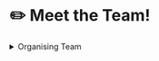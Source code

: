 # ✏️ Meet the Team!

<details>

<summary>Organising Team</summary>

**Main Facilitator**: Patrick Pang ([patrick\_pang@tech.gov.sg](mailto:patrick\_pang@tech.gov.sg))

**Programme Coordinator**: Jeanette Tan ([jeanette\_tan@tech.gov.sg](mailto:jeanette\_tan@tech.gov.sg))

**Curriculum:** Chee Leong Loh ([loh\_chee\_leong@tech.gov.sg](mailto:loh\_chee\_leong@tech.gov.sg), Viola Balakrishnan ([viola\_balakrishnan@tech.gov.sg](mailto:viola\_balakrishnan@tech.gov.sg)), Sahas Sankaran ([sahas\_sankaran@tech.gov.sg](mailto:sahas\_sankaran@tech.gov.sg))

**Learner Experience:** Jeanette Tan ([jeanette\_tan@tech.gov.sg](mailto:jeanette\_tan@tech.gov.sg)) , Tong Yanting (  [tong\_yanting@tech.gov.sg](mailto:tong\_yanting@tech.gov.sg)),  Michelle Teo ([michelle\_teo@tech.gov.sg](mailto:michelle\_teo@tech.gov.sg))

**Operations:** Eugene Goh ([eugene\_goh@tech.gov.sg](mailto:eugene\_goh@tech.gov.sg)) , Deric Yeak                                                 ([deric\_yeak\_from.nus@tech.gov.sg](mailto:deric\_yeak\_from.nus@tech.gov.sg)), Jameela Kassim ([jameela\_kassim@tech.gov.sg](mailto:jameela\_kassim@tech.gov.sg)), Troy Toon ([troy\_toon\_from.forte@tech.gov.sg](mailto:troy\_toon\_from.forte@tech.gov.sg))&#x20;

</details>
